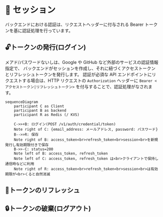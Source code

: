 # 🔑 セッション
バックエンドにおける認証は、リクエストヘッダーに付与される Bearer トークンを基に認証処理を行っています。

## 🔓トークンの発行(ログイン)
メアド/パスワードないしは、Google や GitHub など外部のサービスの認証情報指定で、 バックエンドがセッションを作成し、それに紐づくアクセストークンとリフレッシュトークンを発行します。
認証が必須な API エンドポイントにリクエストする場合は、HTTP リクエストの `Authorization` ヘッダーに `Bearer <アクセストークン|リフレッシュトークン>` を付与することで、認証処理がなされます。

```mermaid
sequenceDiagram
    participant C as Client
    participant B as backend
    participant R as Redis (/ KVS)

    C->>+B: ログイン(POST /v1/auth/credential/token)
    Note right of C: {email_address: メールアドレス, password: パスワード}
    B-->>R: 保存
    Note right of B: access_token<br>refresh_token<br>session<br>を新規発行し有効期限付きで保存
    B->>-C: status=200
    Note left of B: access_token, refresh_token
    Note left of C: access_token, refresh_token は<br>クライアントで保持し通信時などに利用
    Note right of R: access_token<br>refresh_token<br>session<br>は有効期限が<br>くると自然消滅
```

## 🔐トークンのリフレッシュ

## 🔒トークンの破棄(ログアウト)